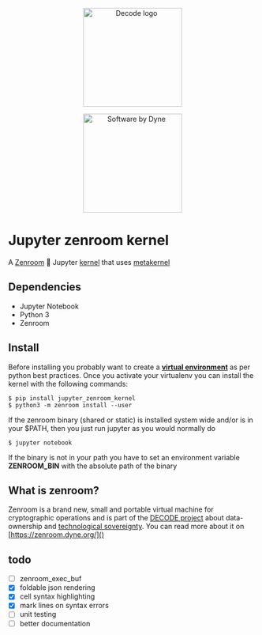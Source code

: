 <p align="center"><a href="https://decodeproject.eu" target="_blank" rel="noopener noreferrer"><img width="200" src="https://decodeproject.eu/sites/all/themes/marmelo_base/img/logo.svg" alt="Decode logo"></a></p>
<p align="center"><a href="https://dyne.org" target="_blank" rel="noopener noreferrer"><img width="200" src="https://secrets.dyne.org/static/img/swbydyne.png" alt="Software by Dyne"></a></p>

# Jupyter zenroom kernel 

A [Zenroom](http://zenroom.dyne.org) :key: Jupyter [kernel](http://jupyter.readthedocs.io/en/latest/projects/kernels.html) that uses [metakernel](https://github.com/Calysto/metakernel)

## Dependencies
* Jupyter Notebook
* Python 3
* Zenroom

## Install

Before installing you probably want to create a [**virtual environment**](https://virtualenv.pypa.io/en/stable/) as per python best practices.
Once you activate your virtualenv you can install the kernel with the following commands:

    $ pip install jupyter_zenroom_kernel
    $ python3 -m zenroom install --user

If the zenroom binary (shared or static) is installed system wide and/or is in your $PATH, then you just run jupyter as you would normally do

    $ jupyter notebook

If the binary is not in your path you have to set an environment variable **ZENROOM_BIN** with the absolute path of the binary 

## What is zenroom?
Zenroom is a brand new, small and portable virtual machine for cryptographic operations and is part of the [DECODE project](https://decodeproject.eu) about data-ownership and [technological sovereignty](https://www.youtube.com/watch?v=RvBRbwBm_nQ).
You can read more about it on [https://zenroom.dyne.org/]()

## todo
 - [ ] zenroom_exec_buf
 - [x] foldable json rendering
 - [x] cell syntax highlighting
 - [x] mark lines on syntax errors
 - [ ] unit testing
 - [ ] better documentation
